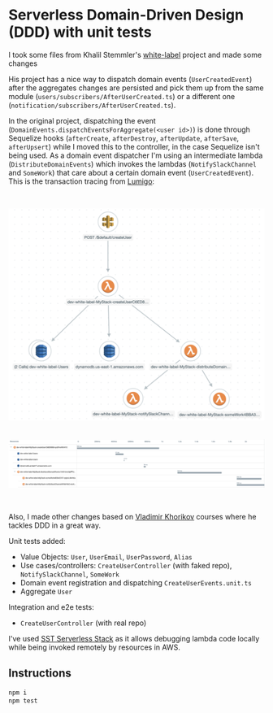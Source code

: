# Serverless Domain-Driven Design (DDD) with unit tests
I took some files from Khalil Stemmler's [white-label](https://github.com/stemmlerjs/white-label) project and made some changes

His project has a nice way to dispatch domain events (`UserCreatedEvent`) after the aggregates changes are persisted and pick them up from the same module (`users/subscribers/AfterUserCreated.ts`) or a different one (`notification/subscribers/AfterUserCreated.ts`).

In the original project, dispatching the event (`DomainEvents.dispatchEventsForAggregate(<user id>)`) is done through Sequelize hooks (`afterCreate`, `afterDestroy`, `afterUpdate`, `afterSave`, `afterUpsert`) while I moved this to the controller, in the case Sequelize isn't being used. As a domain event dispatcher I'm using an intermediate lambda (`DistributeDomainEvents`) which invokes the lambdas (`NotifySlackChannel` and `SomeWork`) that care about a certain domain event (`UserCreatedEvent`). This is the transaction tracing from [Lumigo](https://lumigo.io):

<br />
<p align="center">
    <img alt="graph" src="doc/graph.png" />
    <br /><br /><br />
    <img alt="timeline" src="doc/timeline.png" />
</p>
<br />

Also, I made other changes based on [Vladimir Khorikov](https://enterprisecraftsmanship.com) courses where he tackles DDD in a great way.

Unit tests added:
* Value Objects: `User`, `UserEmail`, `UserPassword`, `Alias`
* Use cases/controllers: `CreateUserController` (with faked repo), `NotifySlackChannel`, `SomeWork`
* Domain event registration and dispatching `CreateUserEvents.unit.ts`
* Aggregate `User`

Integration and e2e tests:
* `CreateUserController` (with real repo)

I've used [SST Serverless Stack](https://sst.dev) as it allows debugging lambda code locally while being invoked remotely by resources in AWS.

## Instructions
```
npm i
npm test 
```
